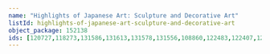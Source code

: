 ```yaml
---
name: "Highlights of Japanese Art: Sculpture and Decorative Art"
listId: highlights-of-japanese-art-sculpture-and-decorative-art
object_package: 152138
ids: [120727,118273,131586,131613,131578,131556,108860,122483,122407,122510,12132,3214,116725,3524,1319,124688,3119]
---
```


